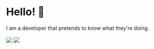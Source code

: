 # Hello! 👋

I am a developer that pretends to know what they're doing.

<img align="center" src="https://github-readme-stats.vercel.app/api/top-langs/?username=TmGL&theme=synthwave " />
<img align="center" src="https://github-readme-stats.vercel.app/api/stats/?username=TmGL&theme=synthwave " />

